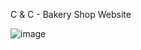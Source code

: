 C & C - Bakery Shop Website

![image](https://github.com/swayamshreenanda20/C-C/assets/118578089/3cc1adcd-8074-4c61-9e7b-e13fffc6d7d1)


